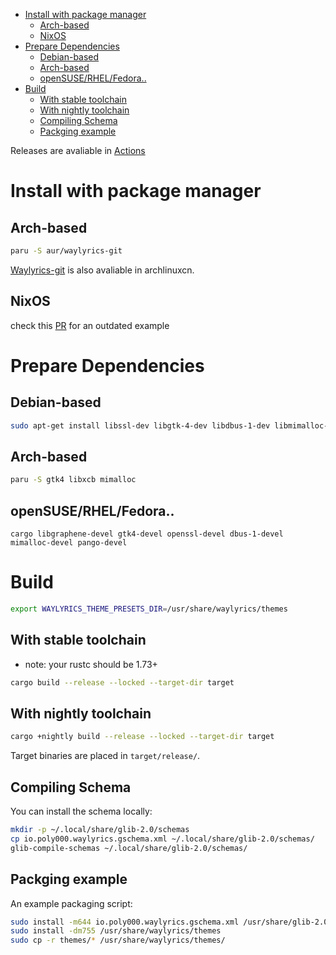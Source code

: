 
- [Install with package manager](#install-with-package-manager)
  - [Arch-based](#arch-based)
  - [NixOS](#nixos)
- [Prepare Dependencies](#prepare-dependencies)
  - [Debian-based](#debian-based)
  - [Arch-based](#arch-based-1)
  - [openSUSE/RHEL/Fedora..](#opensuserhelfedora)
- [Build](#build)
  - [With stable toolchain](#with-stable-toolchain)
  - [With nightly toolchain](#with-nightly-toolchain)
  - [Compiling Schema](#compiling-schema)
  - [Packging example](#packging-example)

Releases are avaliable in [Actions](https://github.com/waylyrics/waylyrics/actions/workflows/smoketest.yml)

# Install with package manager

## Arch-based

```bash
paru -S aur/waylyrics-git
```

[Waylyrics-git](https://github.com/archlinuxcn/repo/tree/master/archlinuxcn/waylyrics-git) is also avaliable in archlinuxcn.

## NixOS

check this [PR](https://github.com/NixOS/nixpkgs/pull/231984) for an outdated example

# Prepare Dependencies

## Debian-based

```bash
sudo apt-get install libssl-dev libgtk-4-dev libdbus-1-dev libmimalloc-dev
```

## Arch-based

```bash
paru -S gtk4 libxcb mimalloc
```

## openSUSE/RHEL/Fedora..

```
cargo libgraphene-devel gtk4-devel openssl-devel dbus-1-devel mimalloc-devel pango-devel
```

# Build

```bash
export WAYLYRICS_THEME_PRESETS_DIR=/usr/share/waylyrics/themes
```

## With stable toolchain

* note: your rustc should be 1.73+

```bash
cargo build --release --locked --target-dir target
```

## With nightly toolchain

```bash
cargo +nightly build --release --locked --target-dir target
```

Target binaries are placed in `target/release/`.

## Compiling Schema

You can install the schema locally:

```bash
mkdir -p ~/.local/share/glib-2.0/schemas
cp io.poly000.waylyrics.gschema.xml ~/.local/share/glib-2.0/schemas/
glib-compile-schemas ~/.local/share/glib-2.0/schemas/
```

## Packging example

An example packaging script:

```bash
sudo install -m644 io.poly000.waylyrics.gschema.xml /usr/share/glib-2.0/schemas/
sudo install -dm755 /usr/share/waylyrics/themes
sudo cp -r themes/* /usr/share/waylyrics/themes/
```